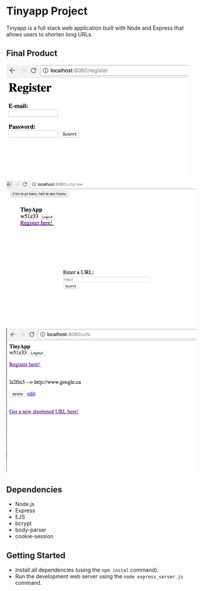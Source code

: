 # Tinyapp Project

Tinyapp is a full stack web application built with Node and Express that allows users to shorten long URLs.

## Final Product

![Register](/screenshots/register.png?raw=true)
![New URL](/screenshots/new-url.png?raw=true)
![Home Page](/screenshots/home-page.png?raw=true)

## Dependencies

- Node.js
- Express
- EJS
- bcrypt
- body-parser
- cookie-session

## Getting Started

- Install all dependencies (using the `npm instal` command).
- Run the development web server using the `node express_server.js` command.






